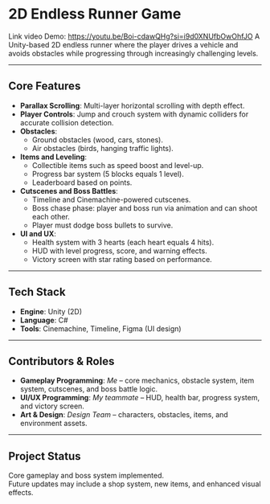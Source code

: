 # 2D Endless Runner Game
Link video Demo: https://youtu.be/Boi-cdawQHg?si=i9d0XNUfbOwOhfJO
A Unity-based 2D endless runner where the player drives a vehicle and avoids obstacles while progressing through increasingly challenging levels.

---

## Core Features
- **Parallax Scrolling**: Multi-layer horizontal scrolling with depth effect.  
- **Player Controls**: Jump and crouch system with dynamic colliders for accurate collision detection.  
- **Obstacles**:  
  - Ground obstacles (wood, cars, stones).  
  - Air obstacles (birds, hanging traffic lights).  
- **Items and Leveling**:  
  - Collectible items such as speed boost and level-up.  
  - Progress bar system (5 blocks equals 1 level).  
  - Leaderboard based on points.  
- **Cutscenes and Boss Battles**:  
  - Timeline and Cinemachine-powered cutscenes.  
  - Boss chase phase: player and boss run via animation and can shoot each other.  
  - Player must dodge boss bullets to survive.  
- **UI and UX**:  
  - Health system with 3 hearts (each heart equals 4 hits).  
  - HUD with level progress, score, and warning effects.  
  - Victory screen with star rating based on performance.  

---

## Tech Stack
- **Engine**: Unity (2D)  
- **Language**: C#  
- **Tools**: Cinemachine, Timeline, Figma (UI design)  

---

## Contributors & Roles
- **Gameplay Programming**: *Me* – core mechanics, obstacle system, item system, cutscenes, and boss battle logic.  
- **UI/UX Programming**: *My teammate* – HUD, health bar, progress system, and victory screen.  
- **Art & Design**: *Design Team* – characters, obstacles, items, and environment assets.  

---

## Project Status
Core gameplay and boss system implemented.  
Future updates may include a shop system, new items, and enhanced visual effects.

